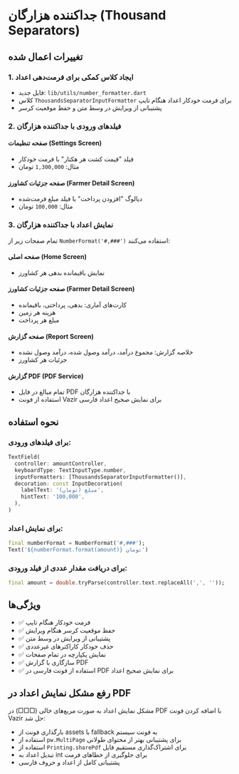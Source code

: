 # جداکننده هزارگان (Thousand Separators)

## تغییرات اعمال شده

### 1. ایجاد کلاس کمکی برای فرمت‌دهی اعداد
- فایل جدید: `lib/utils/number_formatter.dart`
- کلاس `ThousandsSeparatorInputFormatter` برای فرمت خودکار اعداد هنگام تایپ
- پشتیبانی از ویرایش در وسط متن و حفظ موقعیت کرسر

### 2. فیلدهای ورودی با جداکننده هزارگان

#### صفحه تنظیمات (Settings Screen)
- فیلد "قیمت کشت هر هکتار" با فرمت خودکار
- مثال: `1,300,000` تومان

#### صفحه جزئیات کشاورز (Farmer Detail Screen)
- دیالوگ "افزودن پرداخت" با فیلد مبلغ فرمت‌شده
- مثال: `100,000` تومان

### 3. نمایش اعداد با جداکننده هزارگان

تمام صفحات زیر از `NumberFormat('#,###')` استفاده می‌کنند:

#### صفحه اصلی (Home Screen)
- نمایش باقیمانده بدهی هر کشاورز

#### صفحه جزئیات کشاورز (Farmer Detail Screen)
- کارت‌های آماری: بدهی، پرداختی، باقیمانده
- هزینه هر زمین
- مبلغ هر پرداخت

#### صفحه گزارش (Report Screen)
- خلاصه گزارش: مجموع درآمد، درآمد وصول شده، درآمد وصول نشده
- جزئیات هر کشاورز

#### گزارش PDF (PDF Service)
- تمام مبالغ در فایل PDF با جداکننده هزارگان
- استفاده از فونت Vazir برای نمایش صحیح اعداد فارسی

## نحوه استفاده

### برای فیلدهای ورودی:
```dart
TextField(
  controller: amountController,
  keyboardType: TextInputType.number,
  inputFormatters: [ThousandsSeparatorInputFormatter()],
  decoration: const InputDecoration(
    labelText: 'مبلغ (تومان)',
    hintText: '100,000',
  ),
)
```

### برای نمایش اعداد:
```dart
final numberFormat = NumberFormat('#,###');
Text('${numberFormat.format(amount)} تومان')
```

### برای دریافت مقدار عددی از فیلد ورودی:
```dart
final amount = double.tryParse(controller.text.replaceAll(',', ''));
```

## ویژگی‌ها
- ✅ فرمت خودکار هنگام تایپ
- ✅ حفظ موقعیت کرسر هنگام ویرایش
- ✅ پشتیبانی از ویرایش در وسط متن
- ✅ حذف خودکار کاراکترهای غیرعددی
- ✅ نمایش یکپارچه در تمام صفحات
- ✅ سازگاری با گزارش PDF
- ✅ استفاده از فونت فارسی در PDF برای نمایش صحیح اعداد

## رفع مشکل نمایش اعداد در PDF
مشکل نمایش اعداد به صورت مربع‌های خالی (□□□) در PDF با اضافه کردن فونت Vazir حل شد:
- بارگذاری فونت از assets با fallback به فونت سیستم
- استفاده از `pw.MultiPage` برای پشتیبانی بهتر از محتوای طولانی
- استفاده از `Printing.sharePdf` برای اشتراک‌گذاری مستقیم فایل
- تبدیل اعداد به int برای جلوگیری از خطاهای فرمت
- پشتیبانی کامل از اعداد و حروف فارسی
